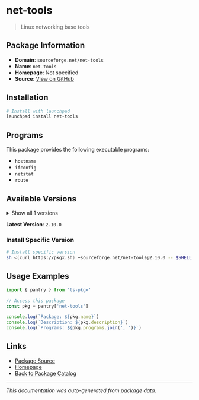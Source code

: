 # net-tools

> Linux networking base tools

## Package Information

- **Domain**: `sourceforge.net/net-tools`
- **Name**: `net-tools`
- **Homepage**: Not specified
- **Source**: [View on GitHub](https://github.com/pkgxdev/pantry/tree/main/projects/sourceforge.net/net-tools/package.yml)

## Installation

```bash
# Install with launchpad
launchpad install net-tools
```

## Programs

This package provides the following executable programs:

- `hostname`
- `ifconfig`
- `netstat`
- `route`

## Available Versions

<details>
<summary>Show all 1 versions</summary>

- `2.10.0`

</details>

**Latest Version**: `2.10.0`

### Install Specific Version

```bash
# Install specific version
sh <(curl https://pkgx.sh) +sourceforge.net/net-tools@2.10.0 -- $SHELL -i
```

## Usage Examples

```typescript
import { pantry } from 'ts-pkgx'

// Access this package
const pkg = pantry['net-tools']

console.log(`Package: ${pkg.name}`)
console.log(`Description: ${pkg.description}`)
console.log(`Programs: ${pkg.programs.join(', ')}`)
```

## Links

- [Package Source](https://github.com/pkgxdev/pantry/tree/main/projects/sourceforge.net/net-tools/package.yml)
- [Homepage](#)
- [Back to Package Catalog](../../../package-catalog.md)

---

*This documentation was auto-generated from package data.*
